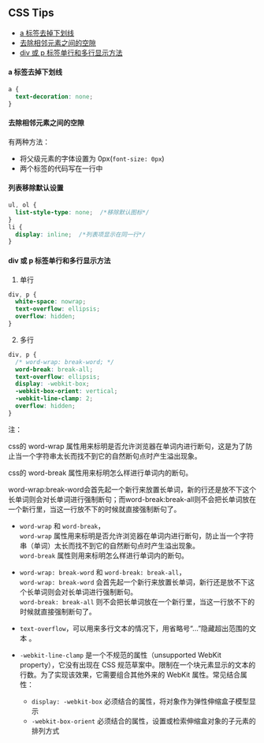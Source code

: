 ## CSS Tips


- [a 标签去掉下划线](#a-标签去掉下划线)  
- [去除相邻元素之间的空隙](#去除相邻元素之间的空隙)  
- [div 或 p 标签单行和多行显示方法](#div-或-p-标签单行和多行显示方法)  


#### a 标签去掉下划线
```css
a {
  text-decoration: none;
}
```


#### 去除相邻元素之间的空隙
有两种方法：
- 将父级元素的字体设置为 0px(`font-size: 0px`)
- 两个标签的代码写在一行中


#### 列表移除默认设置
```css
ul, ol {
  list-style-type: none;  /*移除默认图标*/
}
li {
  display: inline;  /*列表项显示在同一行*/
}
```


#### div 或 p 标签单行和多行显示方法
1. 单行
```css
div, p {
  white-space: nowrap;
  text-overflow: ellipsis;
  overflow: hidden;
}
```

2. 多行
```css
div, p {
  /* word-wrap: break-word; */
  word-break: break-all;
  text-overflow: ellipsis;
  display: -webkit-box;
  -webkit-box-orient: vertical;
  -webkit-line-clamp: 2;
  overflow: hidden;
}
```
注：

css的 word-wrap 属性用来标明是否允许浏览器在单词内进行断句，这是为了防止当一个字符串太长而找不到它的自然断句点时产生溢出现象。

css的 word-break 属性用来标明怎么样进行单词内的断句。

word-wrap:break-word会首先起一个新行来放置长单词，新的行还是放不下这个长单词则会对长单词进行强制断句；而word-break:break-all则不会把长单词放在一个新行里，当这一行放不下的时候就直接强制断句了。

- `word-wrap` 和 `word-break`，  
`word-wrap` 属性用来标明是否允许浏览器在单词内进行断句，防止当一个字符串（单词）太长而找不到它的自然断句点时产生溢出现象。  
`word-break` 属性则用来标明怎么样进行单词内的断句。

- `word-wrap: break-word` 和 `word-break: break-all`，  
`word-wrap: break-word` 会首先起一个新行来放置长单词，新行还是放不下这个长单词则会对长单词进行强制断句。  
`word-break: break-all` 则不会把长单词放在一个新行里，当这一行放不下的时候就直接强制断句了。

- `text-overflow`，可以用来多行文本的情况下，用省略号“...”隐藏超出范围的文本 。

- `-webkit-line-clamp` 是一个不规范的属性（unsupported WebKit property），它没有出现在 CSS 规范草案中。限制在一个块元素显示的文本的行数。为了实现该效果，它需要组合其他外来的 WebKit 属性。常见结合属性：
  - `display: -webkit-box` 必须结合的属性，将对象作为弹性伸缩盒子模型显示
  - `-webkit-box-orient` 必须结合的属性，设置或检索伸缩盒对象的子元素的排列方式
